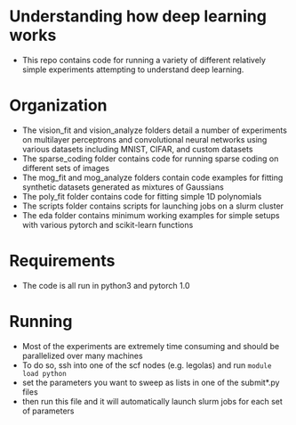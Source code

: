 # Understanding how deep learning works
- This repo contains code for running a variety of different relatively simple experiments attempting to understand deep learning.

# Organization
- The vision_fit and vision_analyze folders detail a number of experiments on multilayer perceptrons and convolutional neural networks using various datasets including MNIST, CIFAR, and custom datasets
- The sparse_coding folder contains code for running sparse coding on different sets of images
- The mog_fit and mog_analyze folders contain code examples for fitting synthetic datasets generated as mixtures of Gaussians
- The poly_fit folder contains code for fitting simple 1D polynomials
- The scripts folder contains scripts for launching jobs on a slurm cluster
- The eda folder contains minimum working examples for simple setups with various pytorch and scikit-learn functions

# Requirements
- The code is all run in python3 and pytorch 1.0

# Running
- Most of the experiments are extremely time consuming and should be parallelized over many machines
- To do so, ssh into one of the scf nodes (e.g. legolas) and run ```module load python```
- set the parameters you want to sweep as lists in one of the submit*.py files
- then run this file and it will automatically launch slurm jobs for each set of parameters